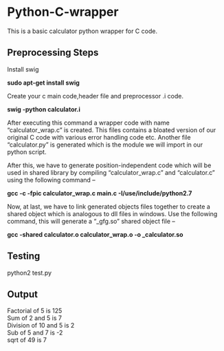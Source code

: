 # Python-C-wrapper

This is a basic calculator python wrapper for C code. 

## Preprocessing Steps

Install swig

<b> sudo apt-get install swig </b>

Create your c main code,header file and preprocessor .i code. 

<b> swig -python calculator.i </b> 

After executing this command a wrapper code with name “calculator_wrap.c” is created. This files contains a bloated version of our original C code with various error handling code etc. Another file “calculator.py” is generated which is the module we will import in our python script.

After this, we have to generate position-independent code which will be used in shared library by compiling “calculator_wrap.c” and “calculator.c” using the following command –
 
<b>gcc -c -fpic calculator_wrap.c main.c -I/use/include/python2.7</b>

Now, at last, we have to link generated objects files together to create a shared object which is analogous to dll files in windows. Use the following command, this will generate a “_gfg.so” shared object file –

<b> gcc -shared calculator.o calculator_wrap.o -o _calculator.so</b>

## Testing

python2 test.py 

## Output

Factorial of 5 is 125 <br>
Sum of 2 and 5 is 7 <br>
Division of 10 and 5 is 2 <br>
Sub of 5 and 7 is -2<br>
sqrt of 49 is 7 <br>
